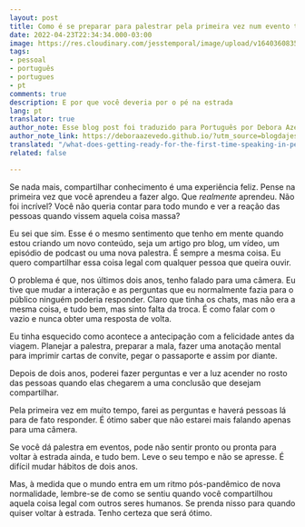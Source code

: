 ```yaml
---
layout: post
title: Como é se preparar para palestrar pela primeira vez num evento tech presencial
date: 2022-04-23T22:34:34.000-03:00
image: https://res.cloudinary.com/jesstemporal/image/upload/v1640360835/covers/pessoal_unbpf7.png
tags:
- pessoal
- português
- portugues
- pt
comments: true
description: E por que você deveria por o pé na estrada
lang: pt
translator: true
author_note: Esse blog post foi traduzido para Português por Debora Azevedo.
author_note_link: https://deboraazevedo.github.io/?utm_source=blogdajess
translated: "/what-does-getting-ready-for-the-first-time-speaking-in-person-at-a-tech-conference-feels-like"
related: false

---
```

Se nada mais, compartilhar conhecimento é uma experiência feliz. Pense na primeira vez que você aprendeu a fazer algo. Que *realmente* aprendeu. Não foi incrível? Você não queria contar para todo mundo e ver a reação das pessoas quando vissem aquela coisa massa?

Eu sei que sim. Esse é o mesmo sentimento que tenho em mente quando estou criando um novo conteúdo, seja um artigo pro blog, um vídeo, um episódio de podcast ou uma nova palestra. É sempre a mesma coisa. Eu quero compartilhar essa coisa legal com qualquer pessoa que queira ouvir.

O problema é que, nos últimos dois anos, tenho falado para uma câmera. Eu tive que mudar a interação e as perguntas que eu normalmente fazia para o público ninguém poderia responder. Claro que tinha os chats, mas não era a mesma coisa, e tudo bem, mas sinto falta da troca. É como falar com o vazio e nunca obter uma resposta de volta.

Eu tinha esquecido como acontece a antecipação com a felicidade antes da viagem. Planejar a palestra, preparar a mala, fazer uma anotação mental para imprimir cartas de convite, pegar o passaporte e assim por diante.

Depois de dois anos, poderei fazer perguntas e ver a luz acender no rosto das pessoas quando elas chegarem a uma conclusão que desejam compartilhar.

Pela primeira vez em muito tempo, farei as perguntas e haverá pessoas lá para de fato responder. É ótimo saber que não estarei mais falando apenas para uma câmera.

Se você dá palestra em eventos, pode não sentir pronto ou pronta para voltar à estrada ainda, e tudo bem. Leve o seu tempo e não se apresse. É difícil mudar hábitos de dois anos.

Mas, à medida que o mundo entra em um ritmo pós-pandêmico de nova normalidade, lembre-se de como se sentiu quando você compartilhou aquela coisa legal com outros seres humanos. Se prenda nisso para quando quiser voltar à estrada. Tenho certeza que será ótimo.